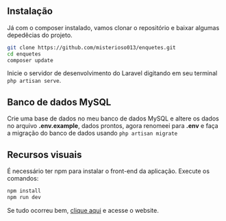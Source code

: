 ## Instalação
Já com o composer instalado, vamos clonar o repositório e baixar algumas depedêcias do projeto.
```bash
git clone https://github.com/misterioso013/enquetes.git
cd enquetes
composer update
```
Inicie o servidor de desenvolvimento do Laravel digitando em seu terminal `php artisan serve`.

## Banco de dados MySQL
Crie uma base de dados no meu banco de dados MySQL e altere os dados no arquivo **.env.example**, dados prontos, agora renomeei para **.env** e faça a migração do banco de dados usando `php artisan migrate`

## Recursos visuais
É necessário ter npm para instalar o front-end da aplicação.
Execute os comandos:
```bash
npm install
npm run dev
```
Se tudo ocorreu bem, [clique aqui](http://localhost:8000) e acesse o website.
